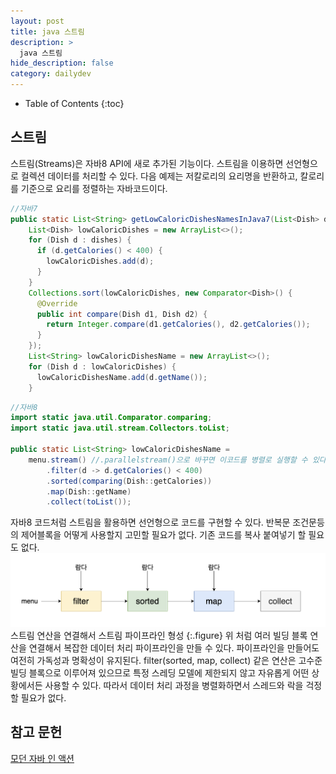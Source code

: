 ```yaml
---
layout: post
title: java 스트림
description: >
  java 스트림
hide_description: false
category: dailydev
---
```


- Table of Contents
{:toc}

## 스트림
스트림(Streams)은 자바8 API에 새로 추가된 기능이다.
스트림을 이용하면 선언형으로 컬렉션 데이터를 처리할 수 있다. 
다음 예제는 저칼로리의 요리명을 반환하고, 칼로리를 기준으로 요리를 정렬하는 자바코드이다.
```java
//자바7
public static List<String> getLowCaloricDishesNamesInJava7(List<Dish> dishes) {
    List<Dish> lowCaloricDishes = new ArrayList<>();
    for (Dish d : dishes) {
      if (d.getCalories() < 400) {
        lowCaloricDishes.add(d);
      }
    }    
    Collections.sort(lowCaloricDishes, new Comparator<Dish>() {
      @Override
      public int compare(Dish d1, Dish d2) {
        return Integer.compare(d1.getCalories(), d2.getCalories());
      }
    });
    List<String> lowCaloricDishesName = new ArrayList<>();
    for (Dish d : lowCaloricDishes) {
      lowCaloricDishesName.add(d.getName());
    }
```
```java
//자바8
import static java.util.Comparator.comparing;
import static java.util.stream.Collectors.toList;

public static List<String> lowCaloricDishesName = 
    menu.stream() //.parallelstream()으로 바꾸면 이코드를 병렬로 실행할 수 있다.
        .filter(d -> d.getCalories() < 400)
        .sorted(comparing(Dish::getCalories))
        .map(Dish::getName)
        .collect(toList());

```
자바8 코드처럼 스트림을 활용하면 선언형으로 코드를 구현할 수 있다.
반복문 조건문등의 제어블록을 어떻게 사용할지 고민할 필요가 없다.
기존 코드를 복사 붙여넣기 할 필요도 없다. 
![Full-width image](/assets/img/blog/stream.png)
스트림 연산을 연결해서 스트림 파이프라인 형성
{:.figure}
위 처럼 여러 빌딩 블록 연산을 연결해서 복잡한 데이터 처리 파이프라인을 만들 수 있다.
파이프라인을 만들어도 여전히 가독성과 명확성이 유지된다.
filter(sorted, map, collect) 같은 연산은 고수준 빌딩 블록으로 이루어져 있으므로 특정 스레딩 모델에 제한되지 않고 자유롭게 어떤 상황에서든 사용할 수 있다.
따라서 데이터 처리 과정을 병렬화하면서 스레드와 락을 걱정할 필요가 없다.
## 참고 문헌

[모던 자바 인 액션](https://www.aladin.co.kr/shop/wproduct.aspx?ItemId=200069290)
